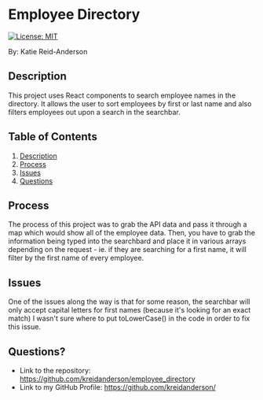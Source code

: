  # Employee Directory
  
  [![License: MIT](https://img.shields.io/badge/License-MIT-yellow.svg)](https://opensource.org/licenses/MIT)
 
  By: Katie Reid-Anderson
  
  ## Description
  This project uses React components to search employee names in the directory. It allows the user to sort employees by first or last name and also filters employees out upon a search in the searchbar.
  
  ## Table of Contents
  1. [Description](#Description)
  2. [Process](#Process)
  3. [Issues](#Issues)
  4. [Questions](#Questions)

  
  ## Process
  The process of this project was to grab the API data and pass it through a map which would show all of the employee data. Then, you have to grab the information being typed into the searchbard and place it in various arrays depending on the request - ie. if they are searching for a first name, it will filter by the first name of every employee.
  
  ## Issues
  One of the issues along the way is that for some reason, the searchbar will only accept capital letters for first names (because it's looking for an exact match) I wasn't sure where to put toLowerCase() in the code in order to fix this issue.

   ## Questions?
  - Link to the repository: https://github.com/kreidanderson/employee_directory
  - Link to my GitHub Profile: https://github.com/kreidanderson/


